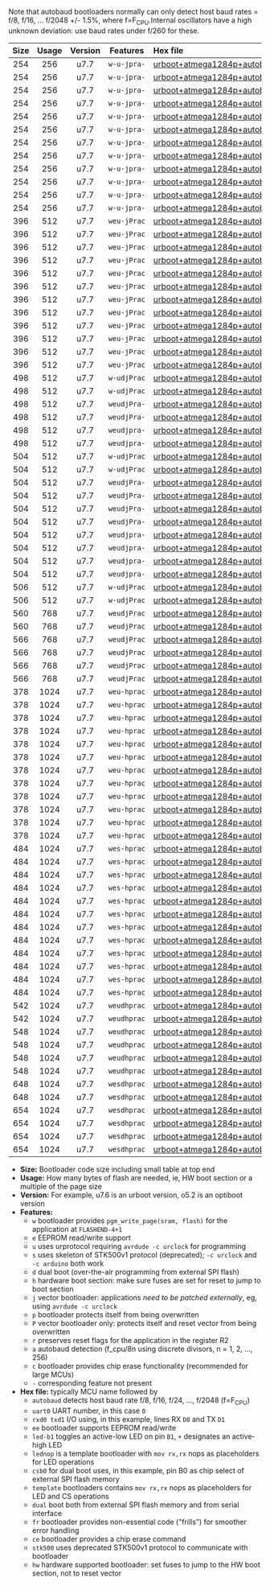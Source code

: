 Note that autobaud bootloaders normally can only detect host baud rates = f/8, f/16, ... f/2048 +/- 1.5%, where f=F<sub>CPU</sub>.Internal oscillators have a high unknown deviation: use baud rates under f/260 for these.

|Size|Usage|Version|Features|Hex file|
|:-:|:-:|:-:|:-:|:--|
|254|256|u7.7|`w-u-jpra-`|[urboot+atmega1284p+autobaud_uart0_rxd0_txd1_led+b0.hex](https://raw.githubusercontent.com/stefanrueger/urboot.hex/main/mcus/atmega1284p/autobaud/urboot+atmega1284p+autobaud_uart0_rxd0_txd1_led+b0.hex)|
|254|256|u7.7|`w-u-jpra-`|[urboot+atmega1284p+autobaud_uart0_rxd0_txd1_led+b5.hex](https://raw.githubusercontent.com/stefanrueger/urboot.hex/main/mcus/atmega1284p/autobaud/urboot+atmega1284p+autobaud_uart0_rxd0_txd1_led+b5.hex)|
|254|256|u7.7|`w-u-jpra-`|[urboot+atmega1284p+autobaud_uart0_rxd0_txd1_led+b7.hex](https://raw.githubusercontent.com/stefanrueger/urboot.hex/main/mcus/atmega1284p/autobaud/urboot+atmega1284p+autobaud_uart0_rxd0_txd1_led+b7.hex)|
|254|256|u7.7|`w-u-jpra-`|[urboot+atmega1284p+autobaud_uart0_rxd0_txd1_led+c7.hex](https://raw.githubusercontent.com/stefanrueger/urboot.hex/main/mcus/atmega1284p/autobaud/urboot+atmega1284p+autobaud_uart0_rxd0_txd1_led+c7.hex)|
|254|256|u7.7|`w-u-jpra-`|[urboot+atmega1284p+autobaud_uart0_rxd0_txd1_led+d7.hex](https://raw.githubusercontent.com/stefanrueger/urboot.hex/main/mcus/atmega1284p/autobaud/urboot+atmega1284p+autobaud_uart0_rxd0_txd1_led+d7.hex)|
|254|256|u7.7|`w-u-jpra-`|[urboot+atmega1284p+autobaud_uart0_rxd0_txd1_lednop.hex](https://raw.githubusercontent.com/stefanrueger/urboot.hex/main/mcus/atmega1284p/autobaud/urboot+atmega1284p+autobaud_uart0_rxd0_txd1_lednop.hex)|
|254|256|u7.7|`w-u-jpra-`|[urboot+atmega1284p+autobaud_uart1_rxd2_txd3_led+b0.hex](https://raw.githubusercontent.com/stefanrueger/urboot.hex/main/mcus/atmega1284p/autobaud/urboot+atmega1284p+autobaud_uart1_rxd2_txd3_led+b0.hex)|
|254|256|u7.7|`w-u-jpra-`|[urboot+atmega1284p+autobaud_uart1_rxd2_txd3_led+b5.hex](https://raw.githubusercontent.com/stefanrueger/urboot.hex/main/mcus/atmega1284p/autobaud/urboot+atmega1284p+autobaud_uart1_rxd2_txd3_led+b5.hex)|
|254|256|u7.7|`w-u-jpra-`|[urboot+atmega1284p+autobaud_uart1_rxd2_txd3_led+b7.hex](https://raw.githubusercontent.com/stefanrueger/urboot.hex/main/mcus/atmega1284p/autobaud/urboot+atmega1284p+autobaud_uart1_rxd2_txd3_led+b7.hex)|
|254|256|u7.7|`w-u-jpra-`|[urboot+atmega1284p+autobaud_uart1_rxd2_txd3_led+c7.hex](https://raw.githubusercontent.com/stefanrueger/urboot.hex/main/mcus/atmega1284p/autobaud/urboot+atmega1284p+autobaud_uart1_rxd2_txd3_led+c7.hex)|
|254|256|u7.7|`w-u-jpra-`|[urboot+atmega1284p+autobaud_uart1_rxd2_txd3_led+d7.hex](https://raw.githubusercontent.com/stefanrueger/urboot.hex/main/mcus/atmega1284p/autobaud/urboot+atmega1284p+autobaud_uart1_rxd2_txd3_led+d7.hex)|
|254|256|u7.7|`w-u-jpra-`|[urboot+atmega1284p+autobaud_uart1_rxd2_txd3_lednop.hex](https://raw.githubusercontent.com/stefanrueger/urboot.hex/main/mcus/atmega1284p/autobaud/urboot+atmega1284p+autobaud_uart1_rxd2_txd3_lednop.hex)|
|396|512|u7.7|`weu-jPrac`|[urboot+atmega1284p+autobaud_uart0_rxd0_txd1_ee_led+b0_fr_ce.hex](https://raw.githubusercontent.com/stefanrueger/urboot.hex/main/mcus/atmega1284p/autobaud/urboot+atmega1284p+autobaud_uart0_rxd0_txd1_ee_led+b0_fr_ce.hex)|
|396|512|u7.7|`weu-jPrac`|[urboot+atmega1284p+autobaud_uart0_rxd0_txd1_ee_led+b5_fr_ce.hex](https://raw.githubusercontent.com/stefanrueger/urboot.hex/main/mcus/atmega1284p/autobaud/urboot+atmega1284p+autobaud_uart0_rxd0_txd1_ee_led+b5_fr_ce.hex)|
|396|512|u7.7|`weu-jPrac`|[urboot+atmega1284p+autobaud_uart0_rxd0_txd1_ee_led+b7_fr_ce.hex](https://raw.githubusercontent.com/stefanrueger/urboot.hex/main/mcus/atmega1284p/autobaud/urboot+atmega1284p+autobaud_uart0_rxd0_txd1_ee_led+b7_fr_ce.hex)|
|396|512|u7.7|`weu-jPrac`|[urboot+atmega1284p+autobaud_uart0_rxd0_txd1_ee_led+c7_fr_ce.hex](https://raw.githubusercontent.com/stefanrueger/urboot.hex/main/mcus/atmega1284p/autobaud/urboot+atmega1284p+autobaud_uart0_rxd0_txd1_ee_led+c7_fr_ce.hex)|
|396|512|u7.7|`weu-jPrac`|[urboot+atmega1284p+autobaud_uart0_rxd0_txd1_ee_led+d7_fr_ce.hex](https://raw.githubusercontent.com/stefanrueger/urboot.hex/main/mcus/atmega1284p/autobaud/urboot+atmega1284p+autobaud_uart0_rxd0_txd1_ee_led+d7_fr_ce.hex)|
|396|512|u7.7|`weu-jPrac`|[urboot+atmega1284p+autobaud_uart0_rxd0_txd1_ee_lednop_fr_ce.hex](https://raw.githubusercontent.com/stefanrueger/urboot.hex/main/mcus/atmega1284p/autobaud/urboot+atmega1284p+autobaud_uart0_rxd0_txd1_ee_lednop_fr_ce.hex)|
|396|512|u7.7|`weu-jPrac`|[urboot+atmega1284p+autobaud_uart1_rxd2_txd3_ee_led+b0_fr_ce.hex](https://raw.githubusercontent.com/stefanrueger/urboot.hex/main/mcus/atmega1284p/autobaud/urboot+atmega1284p+autobaud_uart1_rxd2_txd3_ee_led+b0_fr_ce.hex)|
|396|512|u7.7|`weu-jPrac`|[urboot+atmega1284p+autobaud_uart1_rxd2_txd3_ee_led+b5_fr_ce.hex](https://raw.githubusercontent.com/stefanrueger/urboot.hex/main/mcus/atmega1284p/autobaud/urboot+atmega1284p+autobaud_uart1_rxd2_txd3_ee_led+b5_fr_ce.hex)|
|396|512|u7.7|`weu-jPrac`|[urboot+atmega1284p+autobaud_uart1_rxd2_txd3_ee_led+b7_fr_ce.hex](https://raw.githubusercontent.com/stefanrueger/urboot.hex/main/mcus/atmega1284p/autobaud/urboot+atmega1284p+autobaud_uart1_rxd2_txd3_ee_led+b7_fr_ce.hex)|
|396|512|u7.7|`weu-jPrac`|[urboot+atmega1284p+autobaud_uart1_rxd2_txd3_ee_led+c7_fr_ce.hex](https://raw.githubusercontent.com/stefanrueger/urboot.hex/main/mcus/atmega1284p/autobaud/urboot+atmega1284p+autobaud_uart1_rxd2_txd3_ee_led+c7_fr_ce.hex)|
|396|512|u7.7|`weu-jPrac`|[urboot+atmega1284p+autobaud_uart1_rxd2_txd3_ee_led+d7_fr_ce.hex](https://raw.githubusercontent.com/stefanrueger/urboot.hex/main/mcus/atmega1284p/autobaud/urboot+atmega1284p+autobaud_uart1_rxd2_txd3_ee_led+d7_fr_ce.hex)|
|396|512|u7.7|`weu-jPrac`|[urboot+atmega1284p+autobaud_uart1_rxd2_txd3_ee_lednop_fr_ce.hex](https://raw.githubusercontent.com/stefanrueger/urboot.hex/main/mcus/atmega1284p/autobaud/urboot+atmega1284p+autobaud_uart1_rxd2_txd3_ee_lednop_fr_ce.hex)|
|498|512|u7.7|`w-udjPrac`|[urboot+atmega1284p+autobaud_uart0_rxd0_txd1_led+c7_csb3_dual_fr_ce.hex](https://raw.githubusercontent.com/stefanrueger/urboot.hex/main/mcus/atmega1284p/autobaud/urboot+atmega1284p+autobaud_uart0_rxd0_txd1_led+c7_csb3_dual_fr_ce.hex)|
|498|512|u7.7|`w-udjPrac`|[urboot+atmega1284p+autobaud_uart1_rxd2_txd3_led+c7_csb3_dual_fr_ce.hex](https://raw.githubusercontent.com/stefanrueger/urboot.hex/main/mcus/atmega1284p/autobaud/urboot+atmega1284p+autobaud_uart1_rxd2_txd3_led+c7_csb3_dual_fr_ce.hex)|
|498|512|u7.7|`weudjPra-`|[urboot+atmega1284p+autobaud_uart0_rxd0_txd1_ee_led+c7_csb3_dual.hex](https://raw.githubusercontent.com/stefanrueger/urboot.hex/main/mcus/atmega1284p/autobaud/urboot+atmega1284p+autobaud_uart0_rxd0_txd1_ee_led+c7_csb3_dual.hex)|
|498|512|u7.7|`weudjPra-`|[urboot+atmega1284p+autobaud_uart1_rxd2_txd3_ee_led+c7_csb3_dual.hex](https://raw.githubusercontent.com/stefanrueger/urboot.hex/main/mcus/atmega1284p/autobaud/urboot+atmega1284p+autobaud_uart1_rxd2_txd3_ee_led+c7_csb3_dual.hex)|
|498|512|u7.7|`weudjpra-`|[urboot+atmega1284p+autobaud_uart0_rxd0_txd1_ee_led+c7_csb3_dual_fr.hex](https://raw.githubusercontent.com/stefanrueger/urboot.hex/main/mcus/atmega1284p/autobaud/urboot+atmega1284p+autobaud_uart0_rxd0_txd1_ee_led+c7_csb3_dual_fr.hex)|
|498|512|u7.7|`weudjpra-`|[urboot+atmega1284p+autobaud_uart1_rxd2_txd3_ee_led+c7_csb3_dual_fr.hex](https://raw.githubusercontent.com/stefanrueger/urboot.hex/main/mcus/atmega1284p/autobaud/urboot+atmega1284p+autobaud_uart1_rxd2_txd3_ee_led+c7_csb3_dual_fr.hex)|
|504|512|u7.7|`w-udjPrac`|[urboot+atmega1284p+autobaud_uart0_rxd0_txd1_led+d7_csc7_dual_fr_ce.hex](https://raw.githubusercontent.com/stefanrueger/urboot.hex/main/mcus/atmega1284p/autobaud/urboot+atmega1284p+autobaud_uart0_rxd0_txd1_led+d7_csc7_dual_fr_ce.hex)|
|504|512|u7.7|`w-udjPrac`|[urboot+atmega1284p+autobaud_uart1_rxd2_txd3_led+d7_csc7_dual_fr_ce.hex](https://raw.githubusercontent.com/stefanrueger/urboot.hex/main/mcus/atmega1284p/autobaud/urboot+atmega1284p+autobaud_uart1_rxd2_txd3_led+d7_csc7_dual_fr_ce.hex)|
|504|512|u7.7|`weudjPra-`|[urboot+atmega1284p+autobaud_uart0_rxd0_txd1_ee_led+d7_csc7_dual.hex](https://raw.githubusercontent.com/stefanrueger/urboot.hex/main/mcus/atmega1284p/autobaud/urboot+atmega1284p+autobaud_uart0_rxd0_txd1_ee_led+d7_csc7_dual.hex)|
|504|512|u7.7|`weudjPra-`|[urboot+atmega1284p+autobaud_uart0_rxd0_txd1_ee_template_dual.hex](https://raw.githubusercontent.com/stefanrueger/urboot.hex/main/mcus/atmega1284p/autobaud/urboot+atmega1284p+autobaud_uart0_rxd0_txd1_ee_template_dual.hex)|
|504|512|u7.7|`weudjPra-`|[urboot+atmega1284p+autobaud_uart1_rxd2_txd3_ee_led+d7_csc7_dual.hex](https://raw.githubusercontent.com/stefanrueger/urboot.hex/main/mcus/atmega1284p/autobaud/urboot+atmega1284p+autobaud_uart1_rxd2_txd3_ee_led+d7_csc7_dual.hex)|
|504|512|u7.7|`weudjPra-`|[urboot+atmega1284p+autobaud_uart1_rxd2_txd3_ee_template_dual.hex](https://raw.githubusercontent.com/stefanrueger/urboot.hex/main/mcus/atmega1284p/autobaud/urboot+atmega1284p+autobaud_uart1_rxd2_txd3_ee_template_dual.hex)|
|504|512|u7.7|`weudjpra-`|[urboot+atmega1284p+autobaud_uart0_rxd0_txd1_ee_led+d7_csc7_dual_fr.hex](https://raw.githubusercontent.com/stefanrueger/urboot.hex/main/mcus/atmega1284p/autobaud/urboot+atmega1284p+autobaud_uart0_rxd0_txd1_ee_led+d7_csc7_dual_fr.hex)|
|504|512|u7.7|`weudjpra-`|[urboot+atmega1284p+autobaud_uart0_rxd0_txd1_ee_template_dual_fr.hex](https://raw.githubusercontent.com/stefanrueger/urboot.hex/main/mcus/atmega1284p/autobaud/urboot+atmega1284p+autobaud_uart0_rxd0_txd1_ee_template_dual_fr.hex)|
|504|512|u7.7|`weudjpra-`|[urboot+atmega1284p+autobaud_uart1_rxd2_txd3_ee_led+d7_csc7_dual_fr.hex](https://raw.githubusercontent.com/stefanrueger/urboot.hex/main/mcus/atmega1284p/autobaud/urboot+atmega1284p+autobaud_uart1_rxd2_txd3_ee_led+d7_csc7_dual_fr.hex)|
|504|512|u7.7|`weudjpra-`|[urboot+atmega1284p+autobaud_uart1_rxd2_txd3_ee_template_dual_fr.hex](https://raw.githubusercontent.com/stefanrueger/urboot.hex/main/mcus/atmega1284p/autobaud/urboot+atmega1284p+autobaud_uart1_rxd2_txd3_ee_template_dual_fr.hex)|
|506|512|u7.7|`w-udjPrac`|[urboot+atmega1284p+autobaud_uart0_rxd0_txd1_template_dual_fr_ce.hex](https://raw.githubusercontent.com/stefanrueger/urboot.hex/main/mcus/atmega1284p/autobaud/urboot+atmega1284p+autobaud_uart0_rxd0_txd1_template_dual_fr_ce.hex)|
|506|512|u7.7|`w-udjPrac`|[urboot+atmega1284p+autobaud_uart1_rxd2_txd3_template_dual_fr_ce.hex](https://raw.githubusercontent.com/stefanrueger/urboot.hex/main/mcus/atmega1284p/autobaud/urboot+atmega1284p+autobaud_uart1_rxd2_txd3_template_dual_fr_ce.hex)|
|560|768|u7.7|`weudjPrac`|[urboot+atmega1284p+autobaud_uart0_rxd0_txd1_ee_led+c7_csb3_dual_fr_ce.hex](https://raw.githubusercontent.com/stefanrueger/urboot.hex/main/mcus/atmega1284p/autobaud/urboot+atmega1284p+autobaud_uart0_rxd0_txd1_ee_led+c7_csb3_dual_fr_ce.hex)|
|560|768|u7.7|`weudjPrac`|[urboot+atmega1284p+autobaud_uart1_rxd2_txd3_ee_led+c7_csb3_dual_fr_ce.hex](https://raw.githubusercontent.com/stefanrueger/urboot.hex/main/mcus/atmega1284p/autobaud/urboot+atmega1284p+autobaud_uart1_rxd2_txd3_ee_led+c7_csb3_dual_fr_ce.hex)|
|566|768|u7.7|`weudjPrac`|[urboot+atmega1284p+autobaud_uart0_rxd0_txd1_ee_led+d7_csc7_dual_fr_ce.hex](https://raw.githubusercontent.com/stefanrueger/urboot.hex/main/mcus/atmega1284p/autobaud/urboot+atmega1284p+autobaud_uart0_rxd0_txd1_ee_led+d7_csc7_dual_fr_ce.hex)|
|566|768|u7.7|`weudjPrac`|[urboot+atmega1284p+autobaud_uart0_rxd0_txd1_ee_template_dual_fr_ce.hex](https://raw.githubusercontent.com/stefanrueger/urboot.hex/main/mcus/atmega1284p/autobaud/urboot+atmega1284p+autobaud_uart0_rxd0_txd1_ee_template_dual_fr_ce.hex)|
|566|768|u7.7|`weudjPrac`|[urboot+atmega1284p+autobaud_uart1_rxd2_txd3_ee_led+d7_csc7_dual_fr_ce.hex](https://raw.githubusercontent.com/stefanrueger/urboot.hex/main/mcus/atmega1284p/autobaud/urboot+atmega1284p+autobaud_uart1_rxd2_txd3_ee_led+d7_csc7_dual_fr_ce.hex)|
|566|768|u7.7|`weudjPrac`|[urboot+atmega1284p+autobaud_uart1_rxd2_txd3_ee_template_dual_fr_ce.hex](https://raw.githubusercontent.com/stefanrueger/urboot.hex/main/mcus/atmega1284p/autobaud/urboot+atmega1284p+autobaud_uart1_rxd2_txd3_ee_template_dual_fr_ce.hex)|
|378|1024|u7.7|`weu-hprac`|[urboot+atmega1284p+autobaud_uart0_rxd0_txd1_ee_led+b0_fr_ce_hw.hex](https://raw.githubusercontent.com/stefanrueger/urboot.hex/main/mcus/atmega1284p/autobaud/urboot+atmega1284p+autobaud_uart0_rxd0_txd1_ee_led+b0_fr_ce_hw.hex)|
|378|1024|u7.7|`weu-hprac`|[urboot+atmega1284p+autobaud_uart0_rxd0_txd1_ee_led+b5_fr_ce_hw.hex](https://raw.githubusercontent.com/stefanrueger/urboot.hex/main/mcus/atmega1284p/autobaud/urboot+atmega1284p+autobaud_uart0_rxd0_txd1_ee_led+b5_fr_ce_hw.hex)|
|378|1024|u7.7|`weu-hprac`|[urboot+atmega1284p+autobaud_uart0_rxd0_txd1_ee_led+b7_fr_ce_hw.hex](https://raw.githubusercontent.com/stefanrueger/urboot.hex/main/mcus/atmega1284p/autobaud/urboot+atmega1284p+autobaud_uart0_rxd0_txd1_ee_led+b7_fr_ce_hw.hex)|
|378|1024|u7.7|`weu-hprac`|[urboot+atmega1284p+autobaud_uart0_rxd0_txd1_ee_led+c7_fr_ce_hw.hex](https://raw.githubusercontent.com/stefanrueger/urboot.hex/main/mcus/atmega1284p/autobaud/urboot+atmega1284p+autobaud_uart0_rxd0_txd1_ee_led+c7_fr_ce_hw.hex)|
|378|1024|u7.7|`weu-hprac`|[urboot+atmega1284p+autobaud_uart0_rxd0_txd1_ee_led+d7_fr_ce_hw.hex](https://raw.githubusercontent.com/stefanrueger/urboot.hex/main/mcus/atmega1284p/autobaud/urboot+atmega1284p+autobaud_uart0_rxd0_txd1_ee_led+d7_fr_ce_hw.hex)|
|378|1024|u7.7|`weu-hprac`|[urboot+atmega1284p+autobaud_uart0_rxd0_txd1_ee_lednop_fr_ce_hw.hex](https://raw.githubusercontent.com/stefanrueger/urboot.hex/main/mcus/atmega1284p/autobaud/urboot+atmega1284p+autobaud_uart0_rxd0_txd1_ee_lednop_fr_ce_hw.hex)|
|378|1024|u7.7|`weu-hprac`|[urboot+atmega1284p+autobaud_uart1_rxd2_txd3_ee_led+b0_fr_ce_hw.hex](https://raw.githubusercontent.com/stefanrueger/urboot.hex/main/mcus/atmega1284p/autobaud/urboot+atmega1284p+autobaud_uart1_rxd2_txd3_ee_led+b0_fr_ce_hw.hex)|
|378|1024|u7.7|`weu-hprac`|[urboot+atmega1284p+autobaud_uart1_rxd2_txd3_ee_led+b5_fr_ce_hw.hex](https://raw.githubusercontent.com/stefanrueger/urboot.hex/main/mcus/atmega1284p/autobaud/urboot+atmega1284p+autobaud_uart1_rxd2_txd3_ee_led+b5_fr_ce_hw.hex)|
|378|1024|u7.7|`weu-hprac`|[urboot+atmega1284p+autobaud_uart1_rxd2_txd3_ee_led+b7_fr_ce_hw.hex](https://raw.githubusercontent.com/stefanrueger/urboot.hex/main/mcus/atmega1284p/autobaud/urboot+atmega1284p+autobaud_uart1_rxd2_txd3_ee_led+b7_fr_ce_hw.hex)|
|378|1024|u7.7|`weu-hprac`|[urboot+atmega1284p+autobaud_uart1_rxd2_txd3_ee_led+c7_fr_ce_hw.hex](https://raw.githubusercontent.com/stefanrueger/urboot.hex/main/mcus/atmega1284p/autobaud/urboot+atmega1284p+autobaud_uart1_rxd2_txd3_ee_led+c7_fr_ce_hw.hex)|
|378|1024|u7.7|`weu-hprac`|[urboot+atmega1284p+autobaud_uart1_rxd2_txd3_ee_led+d7_fr_ce_hw.hex](https://raw.githubusercontent.com/stefanrueger/urboot.hex/main/mcus/atmega1284p/autobaud/urboot+atmega1284p+autobaud_uart1_rxd2_txd3_ee_led+d7_fr_ce_hw.hex)|
|378|1024|u7.7|`weu-hprac`|[urboot+atmega1284p+autobaud_uart1_rxd2_txd3_ee_lednop_fr_ce_hw.hex](https://raw.githubusercontent.com/stefanrueger/urboot.hex/main/mcus/atmega1284p/autobaud/urboot+atmega1284p+autobaud_uart1_rxd2_txd3_ee_lednop_fr_ce_hw.hex)|
|484|1024|u7.7|`wes-hprac`|[urboot+atmega1284p+autobaud_uart0_rxd0_txd1_ee_led+b0_fr_ce_stk500_hw.hex](https://raw.githubusercontent.com/stefanrueger/urboot.hex/main/mcus/atmega1284p/autobaud/urboot+atmega1284p+autobaud_uart0_rxd0_txd1_ee_led+b0_fr_ce_stk500_hw.hex)|
|484|1024|u7.7|`wes-hprac`|[urboot+atmega1284p+autobaud_uart0_rxd0_txd1_ee_led+b5_fr_ce_stk500_hw.hex](https://raw.githubusercontent.com/stefanrueger/urboot.hex/main/mcus/atmega1284p/autobaud/urboot+atmega1284p+autobaud_uart0_rxd0_txd1_ee_led+b5_fr_ce_stk500_hw.hex)|
|484|1024|u7.7|`wes-hprac`|[urboot+atmega1284p+autobaud_uart0_rxd0_txd1_ee_led+b7_fr_ce_stk500_hw.hex](https://raw.githubusercontent.com/stefanrueger/urboot.hex/main/mcus/atmega1284p/autobaud/urboot+atmega1284p+autobaud_uart0_rxd0_txd1_ee_led+b7_fr_ce_stk500_hw.hex)|
|484|1024|u7.7|`wes-hprac`|[urboot+atmega1284p+autobaud_uart0_rxd0_txd1_ee_led+c7_fr_ce_stk500_hw.hex](https://raw.githubusercontent.com/stefanrueger/urboot.hex/main/mcus/atmega1284p/autobaud/urboot+atmega1284p+autobaud_uart0_rxd0_txd1_ee_led+c7_fr_ce_stk500_hw.hex)|
|484|1024|u7.7|`wes-hprac`|[urboot+atmega1284p+autobaud_uart0_rxd0_txd1_ee_led+d7_fr_ce_stk500_hw.hex](https://raw.githubusercontent.com/stefanrueger/urboot.hex/main/mcus/atmega1284p/autobaud/urboot+atmega1284p+autobaud_uart0_rxd0_txd1_ee_led+d7_fr_ce_stk500_hw.hex)|
|484|1024|u7.7|`wes-hprac`|[urboot+atmega1284p+autobaud_uart0_rxd0_txd1_ee_lednop_fr_ce_stk500_hw.hex](https://raw.githubusercontent.com/stefanrueger/urboot.hex/main/mcus/atmega1284p/autobaud/urboot+atmega1284p+autobaud_uart0_rxd0_txd1_ee_lednop_fr_ce_stk500_hw.hex)|
|484|1024|u7.7|`wes-hprac`|[urboot+atmega1284p+autobaud_uart1_rxd2_txd3_ee_led+b0_fr_ce_stk500_hw.hex](https://raw.githubusercontent.com/stefanrueger/urboot.hex/main/mcus/atmega1284p/autobaud/urboot+atmega1284p+autobaud_uart1_rxd2_txd3_ee_led+b0_fr_ce_stk500_hw.hex)|
|484|1024|u7.7|`wes-hprac`|[urboot+atmega1284p+autobaud_uart1_rxd2_txd3_ee_led+b5_fr_ce_stk500_hw.hex](https://raw.githubusercontent.com/stefanrueger/urboot.hex/main/mcus/atmega1284p/autobaud/urboot+atmega1284p+autobaud_uart1_rxd2_txd3_ee_led+b5_fr_ce_stk500_hw.hex)|
|484|1024|u7.7|`wes-hprac`|[urboot+atmega1284p+autobaud_uart1_rxd2_txd3_ee_led+b7_fr_ce_stk500_hw.hex](https://raw.githubusercontent.com/stefanrueger/urboot.hex/main/mcus/atmega1284p/autobaud/urboot+atmega1284p+autobaud_uart1_rxd2_txd3_ee_led+b7_fr_ce_stk500_hw.hex)|
|484|1024|u7.7|`wes-hprac`|[urboot+atmega1284p+autobaud_uart1_rxd2_txd3_ee_led+c7_fr_ce_stk500_hw.hex](https://raw.githubusercontent.com/stefanrueger/urboot.hex/main/mcus/atmega1284p/autobaud/urboot+atmega1284p+autobaud_uart1_rxd2_txd3_ee_led+c7_fr_ce_stk500_hw.hex)|
|484|1024|u7.7|`wes-hprac`|[urboot+atmega1284p+autobaud_uart1_rxd2_txd3_ee_led+d7_fr_ce_stk500_hw.hex](https://raw.githubusercontent.com/stefanrueger/urboot.hex/main/mcus/atmega1284p/autobaud/urboot+atmega1284p+autobaud_uart1_rxd2_txd3_ee_led+d7_fr_ce_stk500_hw.hex)|
|484|1024|u7.7|`wes-hprac`|[urboot+atmega1284p+autobaud_uart1_rxd2_txd3_ee_lednop_fr_ce_stk500_hw.hex](https://raw.githubusercontent.com/stefanrueger/urboot.hex/main/mcus/atmega1284p/autobaud/urboot+atmega1284p+autobaud_uart1_rxd2_txd3_ee_lednop_fr_ce_stk500_hw.hex)|
|542|1024|u7.7|`weudhprac`|[urboot+atmega1284p+autobaud_uart0_rxd0_txd1_ee_led+c7_csb3_dual_fr_ce_hw.hex](https://raw.githubusercontent.com/stefanrueger/urboot.hex/main/mcus/atmega1284p/autobaud/urboot+atmega1284p+autobaud_uart0_rxd0_txd1_ee_led+c7_csb3_dual_fr_ce_hw.hex)|
|542|1024|u7.7|`weudhprac`|[urboot+atmega1284p+autobaud_uart1_rxd2_txd3_ee_led+c7_csb3_dual_fr_ce_hw.hex](https://raw.githubusercontent.com/stefanrueger/urboot.hex/main/mcus/atmega1284p/autobaud/urboot+atmega1284p+autobaud_uart1_rxd2_txd3_ee_led+c7_csb3_dual_fr_ce_hw.hex)|
|548|1024|u7.7|`weudhprac`|[urboot+atmega1284p+autobaud_uart0_rxd0_txd1_ee_led+d7_csc7_dual_fr_ce_hw.hex](https://raw.githubusercontent.com/stefanrueger/urboot.hex/main/mcus/atmega1284p/autobaud/urboot+atmega1284p+autobaud_uart0_rxd0_txd1_ee_led+d7_csc7_dual_fr_ce_hw.hex)|
|548|1024|u7.7|`weudhprac`|[urboot+atmega1284p+autobaud_uart0_rxd0_txd1_ee_template_dual_fr_ce_hw.hex](https://raw.githubusercontent.com/stefanrueger/urboot.hex/main/mcus/atmega1284p/autobaud/urboot+atmega1284p+autobaud_uart0_rxd0_txd1_ee_template_dual_fr_ce_hw.hex)|
|548|1024|u7.7|`weudhprac`|[urboot+atmega1284p+autobaud_uart1_rxd2_txd3_ee_led+d7_csc7_dual_fr_ce_hw.hex](https://raw.githubusercontent.com/stefanrueger/urboot.hex/main/mcus/atmega1284p/autobaud/urboot+atmega1284p+autobaud_uart1_rxd2_txd3_ee_led+d7_csc7_dual_fr_ce_hw.hex)|
|548|1024|u7.7|`weudhprac`|[urboot+atmega1284p+autobaud_uart1_rxd2_txd3_ee_template_dual_fr_ce_hw.hex](https://raw.githubusercontent.com/stefanrueger/urboot.hex/main/mcus/atmega1284p/autobaud/urboot+atmega1284p+autobaud_uart1_rxd2_txd3_ee_template_dual_fr_ce_hw.hex)|
|648|1024|u7.7|`wesdhprac`|[urboot+atmega1284p+autobaud_uart0_rxd0_txd1_ee_led+c7_csb3_dual_fr_ce_stk500_hw.hex](https://raw.githubusercontent.com/stefanrueger/urboot.hex/main/mcus/atmega1284p/autobaud/urboot+atmega1284p+autobaud_uart0_rxd0_txd1_ee_led+c7_csb3_dual_fr_ce_stk500_hw.hex)|
|648|1024|u7.7|`wesdhprac`|[urboot+atmega1284p+autobaud_uart1_rxd2_txd3_ee_led+c7_csb3_dual_fr_ce_stk500_hw.hex](https://raw.githubusercontent.com/stefanrueger/urboot.hex/main/mcus/atmega1284p/autobaud/urboot+atmega1284p+autobaud_uart1_rxd2_txd3_ee_led+c7_csb3_dual_fr_ce_stk500_hw.hex)|
|654|1024|u7.7|`wesdhprac`|[urboot+atmega1284p+autobaud_uart0_rxd0_txd1_ee_led+d7_csc7_dual_fr_ce_stk500_hw.hex](https://raw.githubusercontent.com/stefanrueger/urboot.hex/main/mcus/atmega1284p/autobaud/urboot+atmega1284p+autobaud_uart0_rxd0_txd1_ee_led+d7_csc7_dual_fr_ce_stk500_hw.hex)|
|654|1024|u7.7|`wesdhprac`|[urboot+atmega1284p+autobaud_uart0_rxd0_txd1_ee_template_dual_fr_ce_stk500_hw.hex](https://raw.githubusercontent.com/stefanrueger/urboot.hex/main/mcus/atmega1284p/autobaud/urboot+atmega1284p+autobaud_uart0_rxd0_txd1_ee_template_dual_fr_ce_stk500_hw.hex)|
|654|1024|u7.7|`wesdhprac`|[urboot+atmega1284p+autobaud_uart1_rxd2_txd3_ee_led+d7_csc7_dual_fr_ce_stk500_hw.hex](https://raw.githubusercontent.com/stefanrueger/urboot.hex/main/mcus/atmega1284p/autobaud/urboot+atmega1284p+autobaud_uart1_rxd2_txd3_ee_led+d7_csc7_dual_fr_ce_stk500_hw.hex)|
|654|1024|u7.7|`wesdhprac`|[urboot+atmega1284p+autobaud_uart1_rxd2_txd3_ee_template_dual_fr_ce_stk500_hw.hex](https://raw.githubusercontent.com/stefanrueger/urboot.hex/main/mcus/atmega1284p/autobaud/urboot+atmega1284p+autobaud_uart1_rxd2_txd3_ee_template_dual_fr_ce_stk500_hw.hex)|

- **Size:** Bootloader code size including small table at top end
- **Usage:** How many bytes of flash are needed, ie, HW boot section or a multiple of the page size
- **Version:** For example, u7.6 is an urboot version, o5.2 is an optiboot version
- **Features:**
  + `w` bootloader provides `pgm_write_page(sram, flash)` for the application at `FLASHEND-4+1`
  + `e` EEPROM read/write support
  + `u` uses urprotocol requiring `avrdude -c urclock` for programming
  + `s` uses skeleton of STK500v1 protocol (deprecated); `-c urclock` and `-c arduino` both work
  + `d` dual boot (over-the-air programming from external SPI flash)
  + `h` hardware boot section: make sure fuses are set for reset to jump to boot section
  + `j` vector bootloader: applications *need to be patched externally*, eg, using `avrdude -c urclock`
  + `p` bootloader protects itself from being overwritten
  + `P` vector bootloader only: protects itself and reset vector from being overwritten
  + `r` preserves reset flags for the application in the register R2
  + `a` autobaud detection (f_cpu/8n using discrete divisors, n = 1, 2, ..., 256)
  + `c` bootloader provides chip erase functionality (recommended for large MCUs)
  + `-` corresponding feature not present
- **Hex file:** typically MCU name followed by
  + `autobaud` detects host baud rate f/8, f/16, f/24, ..., f/2048 (f=F<sub>CPU</sub>)
  + `uart0` UART number, in this case `0`
  + `rxd0 txd1` I/O using, in this example, lines RX `D0` and TX `D1`
  + `ee` bootloader supports EEPROM read/write
  + `led-b1` toggles an active-low LED on pin `B1`, `+` designates an active-high LED
  + `lednop` is a template bootloader with `mov rx,rx` nops as placeholders for LED operations
  + `csb0` for dual boot uses, in this example, pin B0 as chip select of external SPI flash memory
  + `template` bootloaders contains `mov rx,rx` nops as placeholders for LED and CS operations
  + `dual` boot both from external SPI flash memory and from serial interface
  + `fr` bootloader provides non-essential code ("frills") for smoother error handling
  + `ce` bootloader provides a chip erase command
  + `stk500` uses deprecated STK500v1 protocol to communicate with bootloader
  + `hw` hardware supported bootloader: set fuses to jump to the HW boot section, not to reset vector
